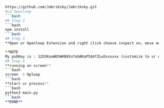 ```bash
https://github.com/Jabriksky/Jabriksky.git
#cd Openloop
```bash
## Step 2
```bash
npm install
```bash
## Step 3 
**Open ur Openloop Extension and right click choose inspect on, move on Network TAB, before searching of ur data, disconnect and reconnect, then u will find https://api.openloop.so/bandwidth/share and bearer token below it. Copy '12D3KooWD5WKN8VuTebBKaP5Q4fZLwSxxxxxx' on this link and ur bearer token.**

**NOTE
My pubKey is : 12D3KooWD5WKN8VuTebBKaP5Q4fZLwSxxxxxx (customize to ur own)**
## Step 4
**running on screen**
```bash
screen -S Oploop
```bash
**start ur process**
```bash
python3 main.py
```bash
**DONE**
